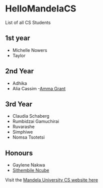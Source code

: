 # HelloMandelaCS

List of all CS Students

## 1st year
- Michelle Nowers
- Taylor

## 2nd Year
- Adhika
- Alia Cassim
-[Amma Grant](https://github.com/AmmaGrant)

## 3rd Year
- Claudia Schaberg
- Rumbidzai Gamuchirai
- Ruvarashe
- Simphiwe
- Nomsa Tsotetsi

## Honours
- Gaylene Nakwa
- [Sithembile Ncube](https://github.com/LadySith)

Visit the [Mandela University CS website here](http://cs.mandela.ac.za/)
